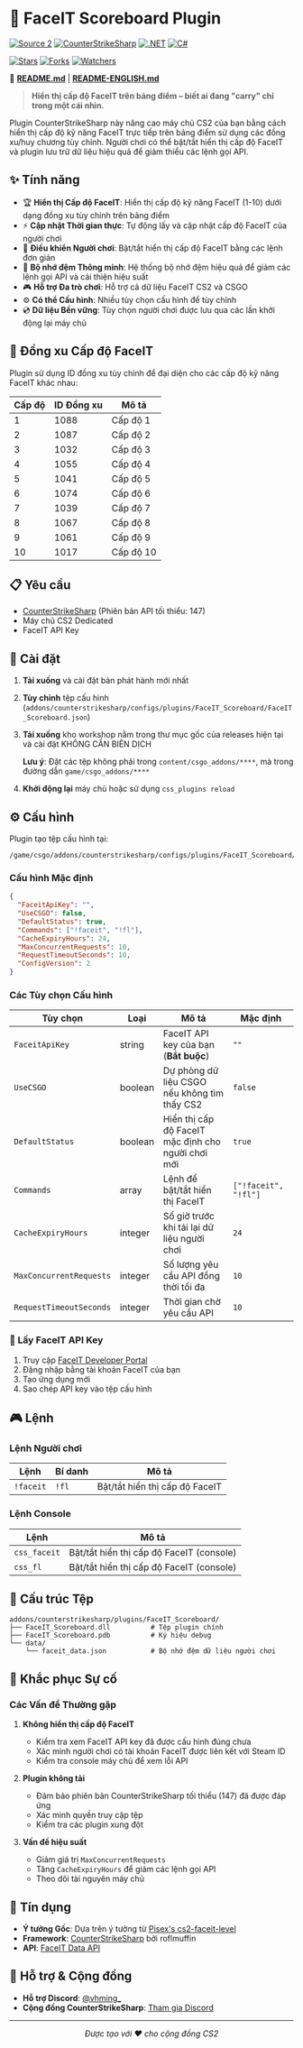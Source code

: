 # 🎯 FaceIT Scoreboard Plugin

[![Source 2](https://img.shields.io/badge/Source%202-orange?style=for-the-badge&logo=valve&logoColor=white)](https://developer.valvesoftware.com/wiki/Source_2)
[![CounterStrikeSharp](https://img.shields.io/badge/CounterStrikeSharp-blue?style=for-the-badge&logo=counter-strike&logoColor=white)](https://github.com/roflmuffin/CounterStrikeSharp)
[![.NET](https://img.shields.io/badge/.NET-8.0-purple?style=for-the-badge&logo=dotnet&logoColor=white)](https://dotnet.microsoft.com/)
[![C#](https://img.shields.io/badge/C%23-11.0-green?style=for-the-badge&logo=csharp&logoColor=white)](https://docs.microsoft.com/en-us/dotnet/csharp/)

[![Stars](https://img.shields.io/github/stars/zhw1nq/FaceIT_Scoreboard?style=social)](https://github.com/zhw1nq/FaceIT_Scoreboard/stargazers)
[![Forks](https://img.shields.io/github/forks/zhw1nq/FaceIT_Scoreboard?style=social)](https://github.com/zhw1nq/FaceIT_Scoreboard/network/members)
[![Watchers](https://img.shields.io/github/watchers/zhw1nq/FaceIT_Scoreboard?style=social)](https://github.com/zhw1nq/FaceIT_Scoreboard/watchers)

📖 **[README.md](README.md)** | **[README-ENGLISH.md](README-ENGLISH.md)**

> **Hiển thị cấp độ FaceIT trên bảng điểm – biết ai đang "carry" chỉ trong một cái nhìn.**

Plugin CounterStrikeSharp này nâng cao máy chủ CS2 của bạn bằng cách hiển thị cấp độ kỹ năng FaceIT trực tiếp trên bảng điểm sử dụng các đồng xu/huy chương tùy chỉnh. Người chơi có thể bật/tắt hiển thị cấp độ FaceIT và plugin lưu trữ dữ liệu hiệu quả để giảm thiểu các lệnh gọi API.

## ✨ Tính năng

- 🏆 **Hiển thị Cấp độ FaceIT**: Hiển thị cấp độ kỹ năng FaceIT (1-10) dưới dạng đồng xu tùy chỉnh trên bảng điểm
- ⚡ **Cập nhật Thời gian thực**: Tự động lấy và cập nhật cấp độ FaceIT của người chơi
- 🔄 **Điều khiển Người chơi**: Bật/tắt hiển thị cấp độ FaceIT bằng các lệnh đơn giản
- 💾 **Bộ nhớ đệm Thông minh**: Hệ thống bộ nhớ đệm hiệu quả để giảm các lệnh gọi API và cải thiện hiệu suất
- 🎮 **Hỗ trợ Đa trò chơi**: Hỗ trợ cả dữ liệu FaceIT CS2 và CSGO
- ⚙️ **Có thể Cấu hình**: Nhiều tùy chọn cấu hình để tùy chỉnh
- 💿 **Dữ liệu Bền vững**: Tùy chọn người chơi được lưu qua các lần khởi động lại máy chủ

## 🎨 Đồng xu Cấp độ FaceIT

Plugin sử dụng ID đồng xu tùy chỉnh để đại diện cho các cấp độ kỹ năng FaceIT khác nhau:

| Cấp độ | ID Đồng xu | Mô tả |
|--------|------------|-------|
| 1      | 1088       | Cấp độ 1  |
| 2      | 1087       | Cấp độ 2  |
| 3      | 1032       | Cấp độ 3  |
| 4      | 1055       | Cấp độ 4  |
| 5      | 1041       | Cấp độ 5  |
| 6      | 1074       | Cấp độ 6  |
| 7      | 1039       | Cấp độ 7  |
| 8      | 1067       | Cấp độ 8  |
| 9      | 1061       | Cấp độ 9  |
| 10     | 1017       | Cấp độ 10 |

## 📋 Yêu cầu

- [CounterStrikeSharp](https://github.com/roflmuffin/CounterStrikeSharp) (Phiên bản API tối thiểu: 147)
- Máy chủ CS2 Dedicated
- FaceIT API Key

## 🔧 Cài đặt

1. **Tải xuống** và cài đặt bản phát hành mới nhất
2. **Tùy chỉnh** tệp cấu hình (`addons/counterstrikesharp/configs/plugins/FaceIT_Scoreboard/FaceIT_Scoreboard.json`)
3. **Tải xuống** kho workshop nằm trong thư mục gốc của releases hiện tại và cài đặt KHÔNG CẦN BIÊN DỊCH
   
   **Lưu ý**: Đặt các tệp không phải trong `content/csgo_addons/****`, mà trong đường dẫn `game/csgo_addons/****`

4. **Khởi động lại** máy chủ hoặc sử dụng `css_plugins reload`

## ⚙️ Cấu hình

Plugin tạo tệp cấu hình tại:
```
/game/csgo/addons/counterstrikesharp/configs/plugins/FaceIT_Scoreboard/FaceIT_Scoreboard.json
```

### Cấu hình Mặc định

```json
{
  "FaceitApiKey": "",
  "UseCSGO": false,
  "DefaultStatus": true,
  "Commands": ["!faceit", "!fl"],
  "CacheExpiryHours": 24,
  "MaxConcurrentRequests": 10,
  "RequestTimeoutSeconds": 10,
  "ConfigVersion": 2
}
```

### Các Tùy chọn Cấu hình

| Tùy chọn | Loại | Mô tả | Mặc định |
|----------|------|-------|----------|
| `FaceitApiKey` | string | FaceIT API key của bạn (**Bắt buộc**) | `""` |
| `UseCSGO` | boolean | Dự phòng dữ liệu CSGO nếu không tìm thấy CS2 | `false` |
| `DefaultStatus` | boolean | Hiển thị cấp độ FaceIT mặc định cho người chơi mới | `true` |
| `Commands` | array | Lệnh để bật/tắt hiển thị FaceIT | `["!faceit", "!fl"]` |
| `CacheExpiryHours` | integer | Số giờ trước khi tải lại dữ liệu người chơi | `24` |
| `MaxConcurrentRequests` | integer | Số lượng yêu cầu API đồng thời tối đa | `10` |
| `RequestTimeoutSeconds` | integer | Thời gian chờ yêu cầu API | `10` |

### 🔑 Lấy FaceIT API Key

1. Truy cập [FaceIT Developer Portal](https://developers.faceit.com/)
2. Đăng nhập bằng tài khoản FaceIT của bạn
3. Tạo ứng dụng mới
4. Sao chép API key vào tệp cấu hình

## 🎮 Lệnh

### Lệnh Người chơi

| Lệnh | Bí danh | Mô tả |
|------|---------|-------|
| `!faceit` | `!fl` | Bật/tắt hiển thị cấp độ FaceIT |

### Lệnh Console

| Lệnh | Mô tả |
|------|-------|
| `css_faceit` | Bật/tắt hiển thị cấp độ FaceIT (console) |
| `css_fl` | Bật/tắt hiển thị cấp độ FaceIT (console) |

## 📁 Cấu trúc Tệp

```
addons/counterstrikesharp/plugins/FaceIT_Scoreboard/
├── FaceIT_Scoreboard.dll          # Tệp plugin chính
├── FaceIT_Scoreboard.pdb          # Ký hiệu debug
└── data/
    └── faceit_data.json           # Bộ nhớ đệm dữ liệu người chơi
```

## 🐛 Khắc phục Sự cố

### Các Vấn đề Thường gặp

1. **Không hiển thị cấp độ FaceIT**
   - Kiểm tra xem FaceIT API key đã được cấu hình đúng chưa
   - Xác minh người chơi có tài khoản FaceIT được liên kết với Steam ID
   - Kiểm tra console máy chủ để xem lỗi API

2. **Plugin không tải**
   - Đảm bảo phiên bản CounterStrikeSharp tối thiểu (147) đã được đáp ứng
   - Xác minh quyền truy cập tệp
   - Kiểm tra các plugin xung đột

3. **Vấn đề hiệu suất**
   - Giảm giá trị `MaxConcurrentRequests`
   - Tăng `CacheExpiryHours` để giảm các lệnh gọi API
   - Theo dõi tài nguyên máy chủ

## 🙏 Tín dụng

- **Ý tưởng Gốc**: Dựa trên ý tưởng từ [Pisex's cs2-faceit-level](https://github.com/Pisex/cs2-faceit-level)
- **Framework**: [CounterStrikeSharp](https://github.com/roflmuffin/CounterStrikeSharp) bởi roflmuffin
- **API**: [FaceIT Data API](https://developers.faceit.com/)

## 💬 Hỗ trợ & Cộng đồng

- **Hỗ trợ Discord**: [@vhming_](https://discord.com/users/vhming_)
- **Cộng đồng CounterStrikeSharp**: [Tham gia Discord](https://discord.gg/eA9QTuNYkp)

---

<div align="center">
<i>Được tạo với ❤️ cho cộng đồng CS2</i>
</div>
